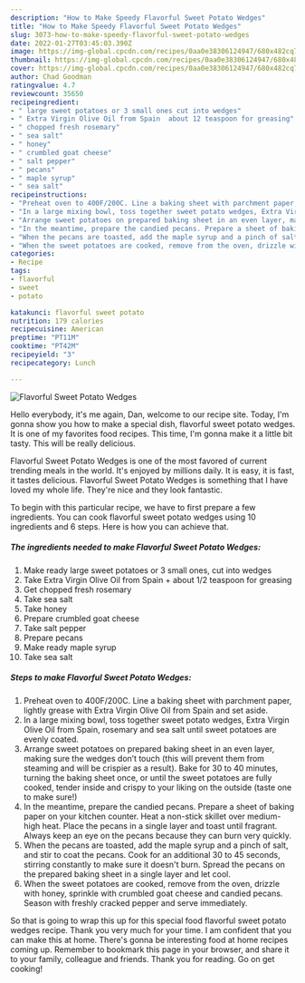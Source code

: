 ```yaml
---
description: "How to Make Speedy Flavorful Sweet Potato Wedges"
title: "How to Make Speedy Flavorful Sweet Potato Wedges"
slug: 3073-how-to-make-speedy-flavorful-sweet-potato-wedges
date: 2022-01-27T03:45:03.390Z
image: https://img-global.cpcdn.com/recipes/0aa0e38306124947/680x482cq70/flavorful-sweet-potato-wedges-recipe-main-photo.jpg
thumbnail: https://img-global.cpcdn.com/recipes/0aa0e38306124947/680x482cq70/flavorful-sweet-potato-wedges-recipe-main-photo.jpg
cover: https://img-global.cpcdn.com/recipes/0aa0e38306124947/680x482cq70/flavorful-sweet-potato-wedges-recipe-main-photo.jpg
author: Chad Goodman
ratingvalue: 4.7
reviewcount: 35650
recipeingredient:
- " large sweet potatoes or 3 small ones cut into wedges"
- " Extra Virgin Olive Oil from Spain  about 12 teaspoon for greasing"
- " chopped fresh rosemary"
- " sea salt"
- " honey"
- " crumbled goat cheese"
- " salt pepper"
- " pecans"
- " maple syrup"
- " sea salt"
recipeinstructions:
- "Preheat oven to 400F/200C. Line a baking sheet with parchment paper, lightly grease with Extra Virgin Olive Oil from Spain and set aside."
- "In a large mixing bowl, toss together sweet potato wedges, Extra Virgin Olive Oil from Spain, rosemary and sea salt until sweet potatoes are evenly coated."
- "Arrange sweet potatoes on prepared baking sheet in an even layer, making sure the wedges don’t touch (this will prevent them from steaming and will be crispier as a result). Bake for 30 to 40 minutes, turning the baking sheet once, or until the sweet potatoes are fully cooked, tender inside and crispy to your liking on the outside (taste one to make sure!)"
- "In the meantime, prepare the candied pecans. Prepare a sheet of baking paper on your kitchen counter. Heat a non-stick skillet over medium-high heat. Place the pecans in a single layer and toast until fragrant. Always keep an eye on the pecans because they can burn very quickly."
- "When the pecans are toasted, add the maple syrup and a pinch of salt, and stir to coat the pecans. Cook for an additional 30 to 45 seconds, stirring constantly to make sure it doesn&#39;t burn. Spread the pecans on the prepared baking sheet in a single layer and let cool."
- "When the sweet potatoes are cooked, remove from the oven, drizzle with honey, sprinkle with crumbled goat cheese and candied pecans. Season with freshly cracked pepper and serve immediately."
categories:
- Recipe
tags:
- flavorful
- sweet
- potato

katakunci: flavorful sweet potato 
nutrition: 179 calories
recipecuisine: American
preptime: "PT11M"
cooktime: "PT42M"
recipeyield: "3"
recipecategory: Lunch

---
```



![Flavorful Sweet Potato Wedges](https://img-global.cpcdn.com/recipes/0aa0e38306124947/680x482cq70/flavorful-sweet-potato-wedges-recipe-main-photo.jpg)

Hello everybody, it's me again, Dan, welcome to our recipe site. Today, I'm gonna show you how to make a special dish, flavorful sweet potato wedges. It is one of my favorites food recipes. This time, I'm gonna make it a little bit tasty. This will be really delicious.



Flavorful Sweet Potato Wedges is one of the most favored of current trending meals in the world. It's enjoyed by millions daily. It is easy, it is fast, it tastes delicious. Flavorful Sweet Potato Wedges is something that I have loved my whole life. They're nice and they look fantastic.


To begin with this particular recipe, we have to first prepare a few ingredients. You can cook flavorful sweet potato wedges using 10 ingredients and 6 steps. Here is how you can achieve that.

<!--inarticleads1-->

##### The ingredients needed to make Flavorful Sweet Potato Wedges:

1. Make ready  large sweet potatoes or 3 small ones, cut into wedges
1. Take  Extra Virgin Olive Oil from Spain + about 1/2 teaspoon for greasing
1. Get  chopped fresh rosemary
1. Take  sea salt
1. Take  honey
1. Prepare  crumbled goat cheese
1. Take  salt pepper
1. Prepare  pecans
1. Make ready  maple syrup
1. Take  sea salt




<!--inarticleads2-->

##### Steps to make Flavorful Sweet Potato Wedges:

1. Preheat oven to 400F/200C. Line a baking sheet with parchment paper, lightly grease with Extra Virgin Olive Oil from Spain and set aside.
1. In a large mixing bowl, toss together sweet potato wedges, Extra Virgin Olive Oil from Spain, rosemary and sea salt until sweet potatoes are evenly coated.
1. Arrange sweet potatoes on prepared baking sheet in an even layer, making sure the wedges don’t touch (this will prevent them from steaming and will be crispier as a result). Bake for 30 to 40 minutes, turning the baking sheet once, or until the sweet potatoes are fully cooked, tender inside and crispy to your liking on the outside (taste one to make sure!)
1. In the meantime, prepare the candied pecans. Prepare a sheet of baking paper on your kitchen counter. Heat a non-stick skillet over medium-high heat. Place the pecans in a single layer and toast until fragrant. Always keep an eye on the pecans because they can burn very quickly.
1. When the pecans are toasted, add the maple syrup and a pinch of salt, and stir to coat the pecans. Cook for an additional 30 to 45 seconds, stirring constantly to make sure it doesn&#39;t burn. Spread the pecans on the prepared baking sheet in a single layer and let cool.
1. When the sweet potatoes are cooked, remove from the oven, drizzle with honey, sprinkle with crumbled goat cheese and candied pecans. Season with freshly cracked pepper and serve immediately.




So that is going to wrap this up for this special food flavorful sweet potato wedges recipe. Thank you very much for your time. I am confident that you can make this at home. There's gonna be interesting food at home recipes coming up. Remember to bookmark this page in your browser, and share it to your family, colleague and friends. Thank you for reading. Go on get cooking!
